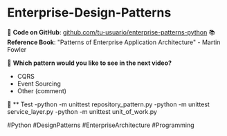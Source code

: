# Enterprise-Design-Patterns
🔗 **Code on GitHub**: [github.com/tu-usuario/enterprise-patterns-python]([https://github.com/tu-usuario/enterprise-patterns-python](https://github.com/ea2021072616/Enterprise-Design-Patterns/edit/main/README.md))  
📚 **Reference Book**: "Patterns of Enterprise Application Architecture" - Martin Fowler

💬 **Which pattern would you like to see in the next video?**
- CQRS
- Event Sourcing
- Other (comment)

🧪 ** Test
-python -m unittest repository_pattern.py
-python -m unittest service_layer.py
-python -m unittest unit_of_work.py


#Python #DesignPatterns #EnterpriseArchitecture #Programming
